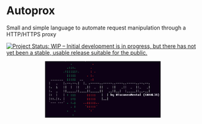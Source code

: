 # Autoprox
Small and simple language to automate request manipulation through a HTTP/HTTPS proxy

[![Project Status: WIP – Initial development is in progress, but there has not yet been a stable, usable release suitable for the public.](https://www.repostatus.org/badges/latest/wip.svg)](https://www.repostatus.org/#wip)

<p align="center">
  <img width="60%" src="assets/banner.png"/>
</p
